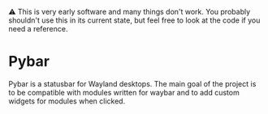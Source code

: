 :warning: This is very early software and many things don't work. You probably shouldn't use this in its current state, but feel free to look at the code if you need a reference.

# Pybar
Pybar is a statusbar for Wayland desktops. The main goal of the project is to be compatible with modules written for waybar and to add custom widgets for modules when clicked.
